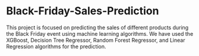 # Black-Friday-Sales-Prediction
This project is focused on predicting the sales of different products during the Black Friday event using machine learning algorithms. We have used the XGBoost, Decision Tree Regressor, Random Forest Regressor, and Linear Regression algorithms for the prediction.
